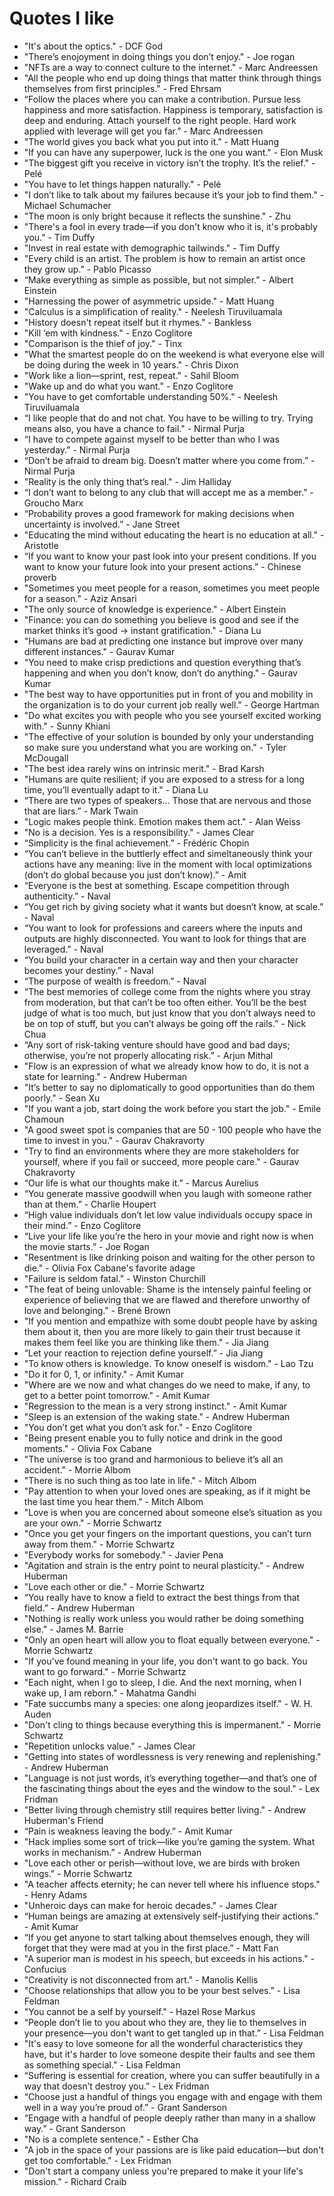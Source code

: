 # Quotes I like

- "It's about the optics." - DCF God
- "There’s enojoyment in doing things you don’t enjoy." - Joe rogan
- "NFTs are a way to connect culture to the internet." - Marc Andreessen
- "All the people who end up doing things that matter think through things themselves from first principles." - Fred Ehrsam
- “Follow the places where you can make a contribution. Pursue less happiness and more satisfaction. Happiness is temporary, satisfaction is deep and enduring. Attach yourself to the right people. Hard work applied with leverage will get you far.” - Marc Andreessen
- "The world gives you back what you put into it." - Matt Huang
- "If you can have any superpower, luck is the one you want." - Elon Musk
- "The biggest gift you receive in victory isn’t the trophy. It’s the relief." - Pelé
- "You have to let things happen naturally." - Pelé
- "I don’t like to talk about my failures because it’s your job to find them." - Michael Schumacher
- "The moon is only bright because it reflects the sunshine." - Zhu
- "There's a fool in every trade—if you don't know who it is, it's probably you." - Tim Duffy
- "Invest in real estate with demographic tailwinds." - Tim Duffy
- "Every child is an artist. The problem is how to remain an artist once they grow up.” - Pablo Picasso
- “Make everything as simple as possible, but not simpler.” - Albert Einstein
- "Harnessing the power of asymmetric upside." - Matt Huang
- "Calculus is a simplification of reality." - Neelesh Tiruviluamala
- "History doesn't repeat itself but it rhymes." - Bankless
- "Kill ‘em with kindness." - Enzo Coglitore
- "Comparison is the thief of joy." - Tinx
- "What the smartest people do on the weekend is what everyone else will be doing during the week in 10 years." - Chris Dixon
- "Work like a lion—sprint, rest, repeat." - Sahil Bloom
- "Wake up and do what you want." - Enzo Coglitore
- "You have to get comfortable understanding 50%." - Neelesh Tiruviluamala
- “I like people that do and not chat. You have to be willing to try. Trying means also, you have a chance to fail." - Nirmal Purja
- “I have to compete against myself to be better than who I was yesterday.” - Nirmal Purja
- “Don’t be afraid to dream big. Doesn’t matter where you come from.” - Nirmal Purja
- "Reality is the only thing that’s real." - Jim Halliday
- “I don’t want to belong to any club that will accept me as a member.” - Groucho Marx
- “Probability proves a good framework for making decisions when uncertainty is involved.” - Jane Street
- "Educating the mind without educating the heart is no education at all." - Aristotle
- “If you want to know your past look into your present conditions. If you want to know your future look into your present actions.” - Chinese proverb
- "Sometimes you meet people for a reason, sometimes you meet people for a season." - Aziz Ansari
- "The only source of knowledge is experience." - Albert Einstein
- "Finance: you can do something you believe is good and see if the market thinks it’s good -> instant gratification." - Diana Lu
- "Humans are bad at predicting one instance but improve over many different instances." - Gaurav Kumar
- "You need to make crisp predictions and question everything that’s happening and when you don’t know, don’t do anything." - Gaurav Kumar
- "The best way to have opportunities put in front of you and mobility in the organization is to do your current job really well." - George Hartman
- "Do what excites you with people who you see yourself excited working with." - Sunny Khiani
- "The effective of your solution is bounded by only your understanding so make sure you understand what you are working on." - Tyler McDougall
- "The best idea rarely wins on intrinsic merit." - Brad Karsh
- "Humans are quite resilient; if you are exposed to a stress for a long time, you’ll eventually adapt to it." - Diana Lu
- “There are two types of speakers… Those that are nervous and those that are liars.” - Mark Twain
- "Logic makes people think. Emotion makes them act." - Alan Weiss
- "No is a decision. Yes is a responsibility." - James Clear
- “Simplicity is the final achievement.” - Frédéric Chopin
- “You can’t believe in the buttlerly effect and simeltaneously think your actions have any meaning: live in the moment with local optimizations (don’t do global because you just don’t know).” - Amit
- “Everyone is the best at something. Escape competition through authenticity.” - Naval
- “You get rich by giving society what it wants but doesn’t know, at scale.” - Naval
- “You want to look for professions and careers where the inputs and outputs are highly disconnected. You want to look for things that are leveraged.” - Naval
- “You build your character in a certain way and then your character becomes your destiny.” - Naval
- “The purpose of wealth is freedom.” - Naval
- “The best memories of college come from the nights where you stray from moderation, but that can’t be too often either. You’ll be the best judge of what is too much, but just know that you don’t always need to be on top of stuff, but you can’t always be going off the rails.” - Nick Chua
- “Any sort of risk-taking venture should have good and bad days; otherwise, you’re not properly allocating risk.” - Arjun Mithal
- "Flow is an expression of what we already know how to do, it is not a state for learning." - Andrew Huberman
- "It’s better to say no diplomatically to good opportunities than do them poorly." - Sean Xu
- "If you want a job, start doing the work before you start the job." - Emile Chamoun
- "A good sweet spot is companies that are 50 - 100 people who have the time to invest in you." - Gaurav Chakravorty
- "Try to find an environments where they are more stakeholders for yourself, where if you fail or succeed, more people care." - Gaurav Chakravorty
- “Our life is what our thoughts make it.” - Marcus Aurelius
- “You generate massive goodwill when you laugh with someone rather than at them.” - Charlie Houpert
- “High value individuals don’t let low value individuals occupy space in their mind.” - Enzo Coglitore
- “Live your life like you’re the hero in your movie and right now is when the movie starts.” - Joe Rogan
- "Resentment is like drinking poison and waiting for the other person to die." - Olivia Fox Cabane's favorite adage
- "Failure is seldom fatal." - Winston Churchill
- "The feat of being unlovable: Shame is the intensely painful feeling or experience of believing that we are flawed and therefore unworthy of love and belonging." - Brené Brown
- "If you mention and empathize with some doubt people have by asking them about it, then you are more likely to gain their trust because it makes them feel like you are thinking like them." - Jia Jiang
- “Let your reaction to rejection define yourself.” - Jia Jiang
- "To know others is knowledge. To know oneself is wisdom." - Lao Tzu
- "Do it for 0, 1, or infinity." - Amit Kumar
- "Where are we now and what changes do we need to make, if any, to get to a better point tomorrow." - Amit Kumar
- "Regression to the mean is a very strong instinct." - Amit Kumar
- "Sleep is an extension of the waking state." - Andrew Huberman
- "You don’t get what you don’t ask for." - Enzo Coglitore
- "Being present enable you to fully notice and drink in the good moments." - Olivia Fox Cabane
- "The universe is too grand and harmonious to believe it’s all an accident." - Morrie Albom
- "There is no such thing as too late in life." - Mitch Albom
- "Pay attention to when your loved ones are speaking, as if it might be the last time you hear them." - Mitch Albom
- "Love is when you are concerned about someone else’s situation as you are your own." - Morrie Schwartz
- "Once you get your fingers on the important questions, you can’t turn away from them." - Morrie Schwartz
- "Everybody works for somebody." - Javier Pena
- "Agitation and strain is the entry point to neural plasticity." - Andrew Huberman
- "Love each other or die." - Morrie Schwartz
- “You really have to know a field to extract the best things from that field.” - Andrew Huberman
- "Nothing is really work unless you would rather be doing something else." - James M. Barrie
- "Only an open heart will allow you to float equally between everyone." - Morrie Schwartz
- "If you've found meaning in your life, you don't want to go back. You want to go forward." - Morrie Schwartz
- "Each night, when I go to sleep, I die. And the next morning, when I wake up, I am reborn." - Mahatma Gandhi
- "Fate succumbs many a species: one along jeopardizes itself." - W. H. Auden
- "Don't cling to things because everything this is impermanent." - Morrie Schwartz
- "Repetition unlocks value." - James Clear
- "Getting into states of wordlessness is very renewing and replenishing." - Andrew Huberman
- "Language is not just words, it’s everything together—and that’s one of the fascinating things about the eyes and the window to the soul." - Lex Fridman
- "Better living through chemistry still requires better living." - Andrew Huberman's Friend
- “Pain is weakness leaving the body.” - Amit Kumar
- "Hack implies some sort of trick—like you’re gaming the system. What works in mechanism.” - Andrew Huberman
- "Love each other or perish—without love, we are birds with broken wings." - Morrie Schwartz
- "A teacher affects eternity; he can never tell where his influence stops." - Henry Adams
- "Unheroic days can make for heroic decades." - James Clear
- “Human beings are amazing at extensively self-justifying their actions.” - Amit Kumar
- “If you get anyone to start talking about themselves enough, they will forget that they were mad at you in the first place.” - Matt Fan
- "A superior man is modest in his speech, but exceeds in his actions." - Confucius
- "Creativity is not disconnected from art." - Manolis Kellis
- "Choose relationships that allow you to be your best selves." - Lisa Feldman
- "You cannot be a self by yourself." - Hazel Rose Markus
- “People don’t lie to you about who they are, they lie to themselves in your presence—you don't want to get tangled up in that.” - Lisa Feldman
- "It's easy to love someone for all the wonderful characteristics they have, but it's harder to love someone despite their faults and see them as something special." - Lisa Feldman
- “Suffering is essential for creation, where you can suffer beautifully in a way that doesn’t destroy you.” - Lex Fridman
- “Choose just a handful of things you engage with and engage with them well in a way you’re proud of.” - Grant Sanderson
- “Engage with a handful of people deeply rather than many in a shallow way.” - Grant Sanderson
- "No is a complete sentence." - Esther Cha
- "A job in the space of your passions are is like paid education—but don't get too comfortable." - Lex Fridman
- "Don't start a company unless you're prepared to make it your life's mission." - Richard Craib
